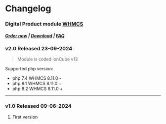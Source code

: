 # Changelog

### Digital Product module **[WHMCS](https://puqcloud.com/link.php?id=77)** 

#####  [Order now](https://puqcloud.com/index.php?rp=/store/whmcs-module-digital-product) | [Download](https://download.puqcloud.com/WHMCS/servers/PUQ_WHMCS-Digital-Product/) | [FAQ](https://faq.puqcloud.com/)

### v2.0 Released 23-09-2024

> Module is coded ionCube v13

Supported php version:
- php 7.4 WHMCS 8.11.0 -
- php 8.1 WHMCS 8.11.0 +
- php 8.2 WHMCS 8.11.0 +

- - - - - -

### v1.0 Released 09-06-2024

1. First version

